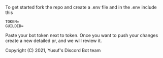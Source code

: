 To get started fork the repo and create a .env file and in the .env include this
```env
TOKEN=
GUILDID=
```
Paste your bot token next to token. 
Once you want to push your changes create a new detailed pr, and we will review it.

Copyright (C) 2021, Yusuf's Discord Bot team
    